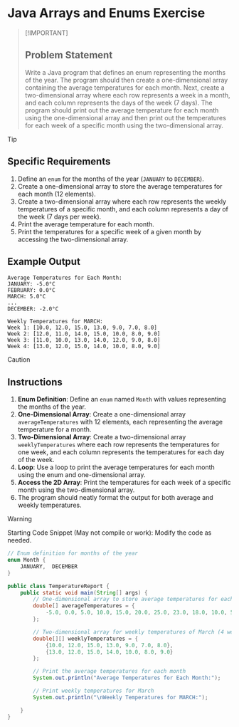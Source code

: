 # Java Arrays and Enums Exercise
>
> [!IMPORTANT]
>
> ## Problem Statement
>
> Write a Java program that defines an enum representing the months of the year. The program should then create a one-dimensional array containing the average temperatures for each month. Next, create a two-dimensional array where each row represents a week in a month, and each column represents the days of the week (7 days). The program should print out the average temperature for each month using the one-dimensional array and then print out the temperatures for each week of a specific month using the two-dimensional array.
>

> [!TIP]
>
> ## Specific Requirements
>
> 1. Define an `enum` for the months of the year (`JANUARY` to `DECEMBER`).
> 2. Create a one-dimensional array to store the average temperatures for each month (12 elements).
> 3. Create a two-dimensional array where each row represents the weekly temperatures of a specific month, and each column represents a day of the week (7 days per week).
> 4. Print the average temperature for each month.
> 5. Print the temperatures for a specific week of a given month by accessing the two-dimensional array.

## Example Output

```text
Average Temperatures for Each Month:
JANUARY: -5.0°C
FEBRUARY: 0.0°C
MARCH: 5.0°C
...
DECEMBER: -2.0°C

Weekly Temperatures for MARCH:
Week 1: [10.0, 12.0, 15.0, 13.0, 9.0, 7.0, 8.0]
Week 2: [12.0, 11.0, 14.0, 15.0, 10.0, 8.0, 9.0]
Week 3: [11.0, 10.0, 13.0, 14.0, 12.0, 9.0, 8.0]
Week 4: [13.0, 12.0, 15.0, 14.0, 10.0, 8.0, 9.0]
```

> [!CAUTION]
>
> ## Instructions
>
> 1. **Enum Definition**: Define an `enum` named `Month` with values representing the months of the year.
> 2. **One-Dimensional Array**: Create a one-dimensional array `averageTemperatures` with 12 elements, each representing the average temperature for a month.
> 3. **Two-Dimensional Array**: Create a two-dimensional array `weeklyTemperatures` where each row represents the temperatures for one week, and each column represents the temperatures for each day of the week.
> 4. **Loop**: Use a loop to print the average temperatures for each month using the enum and one-dimensional array.
> 5. **Access the 2D Array**: Print the temperatures for each week of a specific month using the two-dimensional array.
> 6. The program should neatly format the output for both average and weekly temperatures.

> [!WARNING]
> Starting Code Snippet (May not compile or work):
> Modify the code as needed.

```java
// Enum definition for months of the year
enum Month {
    JANUARY,  DECEMBER
}

public class TemperatureReport {
    public static void main(String[] args) {
        // One-dimensional array to store average temperatures for each month
        double[] averageTemperatures = {
            -5.0, 0.0, 5.0, 10.0, 15.0, 20.0, 25.0, 23.0, 18.0, 10.0, 5.0, -2.0
        };

        // Two-dimensional array for weekly temperatures of March (4 weeks, 7 days each)
        double[][] weeklyTemperatures = {
            {10.0, 12.0, 15.0, 13.0, 9.0, 7.0, 8.0},
            {13.0, 12.0, 15.0, 14.0, 10.0, 8.0, 9.0}
        };

        // Print the average temperatures for each month
        System.out.println("Average Temperatures for Each Month:");

        // Print weekly temperatures for March
        System.out.println("\nWeekly Temperatures for MARCH:");

    }
}
```
